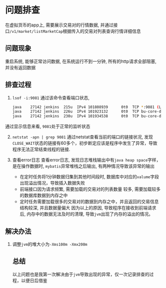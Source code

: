 # 问题排查

在虚拟货币的app上, 需要展示交易对的行情数据, 并通过接口`/v1/market/listMarketCap`根据传入的交易对列表查询行情详细信息

## 问题现象

重启系统, 能够正常访问数据, 在系统运行不到一分钟, 所有的http请求全部阻塞, 并没有返回数据

## 排查过程

1. `lsof -i:9081`
   通过该命令查看端口状态,
   
   ```sh
   java    27142 jenkins  215u  IPv4 101808939      0t0  TCP *:9081 (LISTEN)
   java    27142 jenkins  226u  IPv4 101923132      0t0  TCP bu-core-dubbo-zookeeper1:9081->10.200.173.208:54942 > (ESTABLISHED)
   java    27142 jenkins  230u  IPv4 101934538      0t0  TCP bu-core-dubbo-zookeeper1:9081->10.200.173.207:42054 > (ESTABLISHED)
   ```

通过显示信息来看, `9081`处于正常的监听状态

2. `netstat -apn | grep 9081`
   通过netstat查看当前的端口的链接状况, 发现`CLOSE_WAIT`状态的链接有60多个，初步断定应该是程序中发生了异常，导致程序无法正常结束线程的链接.

3. 查看error日志
   查看error日志, 发现日志堆栈输出中有`java heap space`字样，是在操作数据时, `mybatis`异常堆栈之后输出, 有两种情况导致该异常的输出
   
   - 在定时任务将1分钟数据归集到其他时间段时, 数据库中对应的`valume`字段出现溢出情况，导致插入数据失败
   - 前端接口因为请求频繁, 需要加载的交易对的列表数量 较多, 需要加载较多的数据库数据到内存之中
   - 定时任务需要加载很多的交易对的数据到内存之中，并且返回的交易信息结构较深, 并且数据量偏大
     因为以上的原因, 导致程序在接收到前端请求后, 内存中的数据无法及时的清理, 导致`jvm`出现了内存的溢出的情况。

## 解决办法

1. 调整`jvm`的堆大小为`-Xms100m -Xmx200m`
   
   ## 总结
   
   以上问题也是我第一次解决由于`jvm`导致出现的异常，仅一次记录排查的过程，以便日后借鉴
